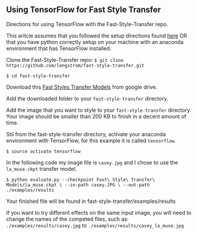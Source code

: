 ## Using TensorFlow for Fast Style Transfer

Directions for using TensorFlow with the Fast-Style-Transfer repo.

This aritcle assumes that you followed the setup directions found [here](https://gist.github.com/thacherT1D/0103f69cb409385b80fb717419eb2ffc) OR that you have python correctly setup on your machine with an anaconda environment that has TensorFlow installed.

Clone the Fast-Style-Transfer repo: `$ git clone https://github.com/lengstrom/fast-style-transfer.git`

`$ cd fast-style-transfer`

Download this [Fast Styles Transfer Models](https://drive.google.com/drive/folders/0B9jhaT37ydSyRk9UX0wwX3BpMzQ) from google drive.

Add the downloaded folder to your `fast-style-transfer` directory.

Add the image that you want to style to your `fast-style-transfer` directory. Your image should be smaller than 200 KB to finish in a decent amount of time.

Stil from the fast-style-transfer directory, activate your anaconda environment with TensorFlow, for this example it is called `tensorflow`.

`$ source activate tensorflow`

In the following code my image file is `casey.jpg` and I chose to use the `la_muse.ckpt` transfer model.

`$ python evaluate.py --checkpoint Fast\ Style\ Transfer\ Models/la_muse.ckpt \
--in-path casey.JPG \
--out-path ./examples/results`

Your finished file will be found in fast-style-transfer/examples/results

If you want to try different effects on the same input image, you will need to change the names of the competed files, such as: `./examples/results/casey.jpg` to `./examples/results/casey_la_muse.jpg`

